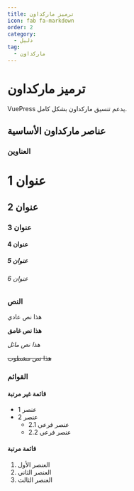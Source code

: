 ```yaml
---
title: ترميز ماركداون
icon: fab fa-markdown
order: 2
category:
  - دليل
tag:
  - ماركداون
---
```


# ترميز ماركداون

VuePress يدعم تنسيق ماركداون بشكل كامل.

<!-- more -->

## عناصر ماركداون الأساسية

### العناوين

# عنوان 1
## عنوان 2
### عنوان 3
#### عنوان 4
##### عنوان 5
###### عنوان 6

### النص

هذا نص عادي

**هذا نص غامق**

*هذا نص مائل*

~~هذا نص مشطوب~~

### القوائم

#### قائمة غير مرتبة
- عنصر 1
- عنصر 2
  - عنصر فرعي 2.1
  - عنصر فرعي 2.2

#### قائمة مرتبة
1. العنصر الأول
2. العنصر الثاني
3. العنصر الثالث
